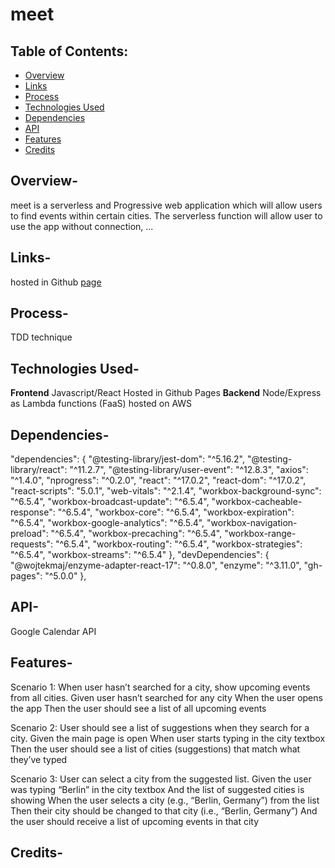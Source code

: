 # meet
## Table of Contents:
* [Overview](#overview)
* [Links](#links)
* [Process](#process)
* [Technologies Used](#technologies_used)
* [Dependencies](#dependencies)
* [API](#api)
* [Features](#features)
* [Credits](#credits)

## Overview-
meet is a serverless and Progressive web application which will allow users to find events within certain cities. 
The serverless function will allow user to use the app without connection, ...

## Links-
hosted in Github [page](https://HerRA17.github.io/meet)
## Process-
TDD technique
## Technologies Used-
**Frontend**
Javascript/React
Hosted in Github Pages
**Backend**
Node/Express as Lambda functions (FaaS)
hosted on AWS
## Dependencies-
"dependencies": {
    "@testing-library/jest-dom": "^5.16.2",
    "@testing-library/react": "^11.2.7",
    "@testing-library/user-event": "^12.8.3",
    "axios": "^1.4.0",
    "nprogress": "^0.2.0",
    "react": "^17.0.2",
    "react-dom": "^17.0.2",
    "react-scripts": "5.0.1",
    "web-vitals": "^2.1.4",
    "workbox-background-sync": "^6.5.4",
    "workbox-broadcast-update": "^6.5.4",
    "workbox-cacheable-response": "^6.5.4",
    "workbox-core": "^6.5.4",
    "workbox-expiration": "^6.5.4",
    "workbox-google-analytics": "^6.5.4",
    "workbox-navigation-preload": "^6.5.4",
    "workbox-precaching": "^6.5.4",
    "workbox-range-requests": "^6.5.4",
    "workbox-routing": "^6.5.4",
    "workbox-strategies": "^6.5.4",
    "workbox-streams": "^6.5.4"
  },
  "devDependencies": {
    "@wojtekmaj/enzyme-adapter-react-17": "^0.8.0",
    "enzyme": "^3.11.0",
    "gh-pages": "^5.0.0"
  },
## API-
Google Calendar API
## Features-
Scenario 1: When user hasn’t searched for a city, show upcoming events from all cities.
Given user hasn’t searched for any city
When the user opens the app
Then the user should see a list of all upcoming events

Scenario 2: User should see a list of suggestions when they search for a city.
Given the main page is open
When user starts typing in the city textbox
Then the user should see a list of cities (suggestions) that match what they’ve typed

Scenario 3: User can select a city from the suggested list.
Given the user was typing “Berlin” in the city textbox
And the list of suggested cities is showing
When the user selects a city (e.g., “Berlin, Germany”) from the list
Then their city should be changed to that city (i.e., “Berlin, Germany”)
And the user should receive a list of upcoming events in that city
## Credits-
